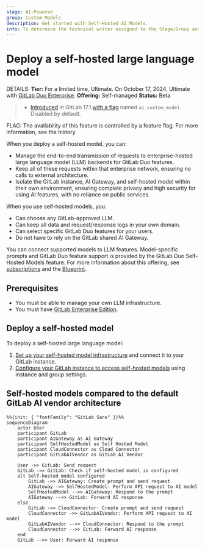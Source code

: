 ```yaml
---
stage: AI-Powered
group: Custom Models
description: Get started with Self-Hosted AI Models.
info: To determine the technical writer assigned to the Stage/Group associated with this page, see https://handbook.gitlab.com/handbook/product/ux/technical-writing/#assignments
---
```


# Deploy a self-hosted large language model

DETAILS:
**Tier:** For a limited time, Ultimate. On October 17, 2024, Ultimate with [GitLab Duo Enterprise](https://about.gitlab.com/gitlab-duo/#pricing).
**Offering:** Self-managed
**Status:** Beta

> - [Introduced](https://gitlab.com/groups/gitlab-org/-/epics/12972) in GitLab 17.1 [with a flag](../../administration/feature_flags.md) named `ai_custom_model`. Disabled by default.

FLAG:
The availability of this feature is controlled by a feature flag.
For more information, see the history.

When you deploy a self-hosted model, you can:

- Manage the end-to-end transmission of requests to enterprise-hosted large
  language model (LLM) backends for GitLab Duo features.
- Keep all of these requests within that enterprise network, ensuring no calls
  to external architecture.
- Isolate the GitLab instance, AI Gateway, and self-hosted model within their own
  environment, ensuring complete privacy and high security for using AI features, with
  no reliance on public services.

When you use self-hosted models, you:

- Can choose any GitLab-approved LLM.
- Can keep all data and request/response logs in your own domain.
- Can select specific GitLab Duo features for your users.
- Do not have to rely on the GitLab shared AI Gateway.

You can connect supported models to LLM features. Model-specific prompts
and GitLab Duo feature support is provided by the GitLab Duo Self-Hosted Models
feature. For more information about this offering, see
[subscriptions](../../subscriptions/self_managed/index.md) and the
[Blueprint](https://handbook.gitlab.com/handbook/engineering/architecture/design-documents/custom_models/).

## Prerequisites

- You must be able to manage your own LLM infrastructure.
- You must have [GitLab Enterprise Edition](../../administration/license.md).

## Deploy a self-hosted model

To deploy a self-hosted large language model:

1. [Set up your self-hosted model infrastructure](../../administration/self_hosted_models/install_infrastructure.md) and connect it to your GitLab instance.
1. [Configure your GitLab instance to access self-hosted models](../../administration/self_hosted_models/configure_duo_features.md) using instance and group settings.

## Self-hosted models compared to the default GitLab AI vendor architecture

```mermaid
%%{init: { "fontFamily": "GitLab Sans" }}%%
sequenceDiagram
    actor User
    participant GitLab
    participant AIGateway as AI Gateway
    participant SelfHostedModel as Self Hosted Model
    participant CloudConnector as Cloud Connector
    participant GitLabAIVendor as GitLab AI Vendor

    User ->> GitLab: Send request
    GitLab ->> GitLab: Check if self-hosted model is configured
    alt Self-hosted model configured
        GitLab ->> AIGateway: Create prompt and send request
        AIGateway ->> SelfHostedModel: Perform API request to AI model
        SelfHostedModel -->> AIGateway: Respond to the prompt
        AIGateway -->> GitLab: Forward AI response
    else
        GitLab ->> CloudConnector: Create prompt and send request
        CloudConnector ->> GitLabAIVendor: Perform API request to AI model
        GitLabAIVendor -->> CloudConnector: Respond to the prompt
        CloudConnector -->> GitLab: Forward AI response
    end
    GitLab -->> User: Forward AI response
```
